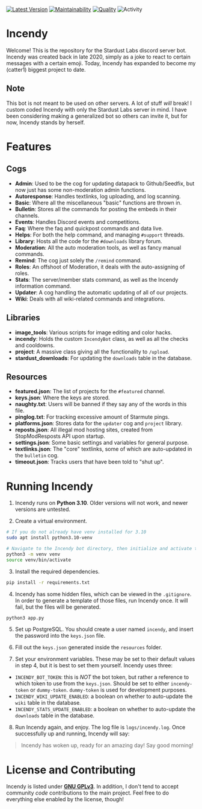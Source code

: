 [![Latest Version](https://img.shields.io/github/v/release/catter1/Incendy?style=for-the-badge)](https://github.com/catter1/Incendy/releases) [![Maintainability](https://img.shields.io/codeclimate/maintainability/catter1/Incendy?style=for-the-badge)](https://codeclimate.com/github/catter1/Incendy) [![Quality](https://img.shields.io/codefactor/grade/github/catter1/Incendy?style=for-the-badge)](https://www.codefactor.io/repository/github/catter1/incendy) ![Activity](https://img.shields.io/github/commit-activity/m/catter1/Incendy?style=for-the-badge)

# Incendy

Welcome! This is the repository for the Stardust Labs discord server bot. Incendy was created back in late 2020, simply as a joke to react to certain messages with a certain emoji. Today, Incendy has expanded to become my (catter1) biggest project to date.

## Note

This bot is not meant to be used on other servers. A lot of stuff *will* break! I custom coded Incendy with only the Stardust Labs server in mind. I have been considering making a generalized bot so others can invite it, but for now, Incendy stands by herself.

# Features

## Cogs

- **Admin**: Used to be the cog for updating datapack to Github/Seedfix, but now just has some non-moderation admin functions.
- **Autoresponse**: Handles textlinks, log uploading, and log scanning.
- **Basic**: Where all the miscellaneous "basic" functions are thrown in.
- **Bulletin**: Stores all the commands for posting the embeds in their channels.
- **Events**: Handles Discord events and competitions.
- **Faq**: Where the faq and quickpost commands and data live.
- **Helps**: For both the help command, and managing `#support` threads.
- **Library**: Hosts all the code for the `#downloads` library forum.
- **Moderation**: All the auto moderation tools, as well as fancy manual commands.
- **Remind**: The cog just solely the `/remind` command.
- **Roles**: An offshoot of Moderation, it deals with the auto-assigning of roles.
- **Stats**: The server/member stats command, as well as the Incendy information command.
- **Updater**: A cog handling the automatic updating of all of our projects.
- **Wiki**: Deals with all wiki-related commands and integrations.

## Libraries

- **image_tools**: Various scripts for image editing and color hacks.
- **incendy**: Holds the custom `IncendyBot` class, as well as all the checks and cooldowns.
- **project**: A massive class giving all the functionality to `/upload`.
- **stardust_downloads**: For updating the `downloads` table in the database.

## Resources

- **featured.json**: The list of projects for the `#featured` channel.
- **keys.json**: Where the keys are stored.
- **naughty.txt**: Users will be banned if they say any of the words in this file.
- **pinglog.txt**: For tracking excessive amount of Starmute pings.
- **platforms.json**: Stores data for the `updater` cog and `project` library.
- **reposts.json**: All illegal mod hosting sites, created from StopModResposts API upon startup.
- **settings.json**: Some basic settings and variables for general purpose.
- **textlinks.json**: The "core" textlinks, some of which are auto-updated in the `bulletin` cog.
- **timeout.json**: Tracks users that have been told to "shut up".

# Running Incendy

1. Incendy runs on **Python 3.10**. Older versions will not work, and newer versions are untested.

2. Create a virtual environment.
```bash
# If you do not already have venv installed for 3.10
sudo apt install python3.10-venv

# Navigate to the Incendy bot directory, then initialize and activate the venv
python3 -m venv venv
source venv/bin/activate
```

3. Install the required dependencies.
```bash
pip install -r requirements.txt
```

4. Incendy has some hidden files, which can be viewed in the `.gitignore`. In order to generate a template of those files, run Incendy once. It will fail, but the files will be generated.
```bash
python3 app.py
```

5. Set up PostgreSQL. You should create a user named `incendy`, and insert the password into the `keys.json` file.

6. Fill out the `keys.json` generated inside the `resources` folder.

7. Set your environment variables. These may be set to their default values in step 4, but it is best to set them yourself. Incendy uses three:
- `INCENDY_BOT_TOKEN`: this is *NOT* the bot token, but rather a reference to which token to use from the `keys.json`. Should be set to either `incendy-token` or `dummy-token`. `dummy-token` is used for development purposes.
- `INCENDY_WIKI_UPDATE_ENABLED`: a boolean on whether to auto-update the `wiki` table in the database.
- `INCENDY_STATS_UPDATE_ENABLED`: a boolean on whether to auto-update the `downloads` table in the database.

8. Run Incendy again, and enjoy. The log file is `logs/incendy.log`. Once successfully up and running, Incendy will say:
> Incendy has woken up, ready for an amazing day! Say good morning!

# License and Contributing

Incendy is listed under [**GNU GPLv3**](https://www.gnu.org/licenses/gpl-3.0.en.html). In addition, I don't tend to accept community *code* contributions to the main project. Feel free to do everything else enabled by the license, though!